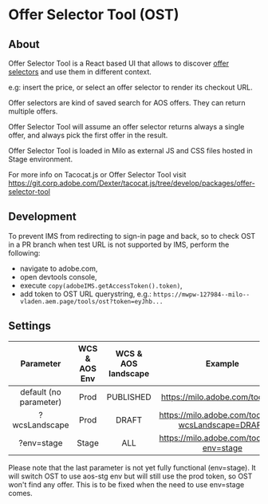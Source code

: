 # Offer Selector Tool (OST)

## About

Offer Selector Tool is a React based UI that allows to discover [offer selectors](https://developers.corp.adobe.com/aos/docs/api/openapi/openapi.yml) and use them in different context.

e.g: insert the price, or select an offer selector to render its checkout URL.

Offer selectors are kind of saved search for AOS offers. They can return multiple offers.

Offer Selector Tool will assume an offer selector returns always a single offer, and always pick the first offer in the result.

Offer Selector Tool is loaded in Milo as external JS and CSS files hosted in Stage environment.

For more info on Tacocat.js or Offer Selector Tool visit https://git.corp.adobe.com/Dexter/tacocat.js/tree/develop/packages/offer-selector-tool

## Development

To prevent IMS from redirecting to sign-in page and back,
so to check OST in a PR branch when test URL is not supported by IMS,
perform the following:
- navigate to adobe.com,
- open devtools console,
- execute `copy(adobeIMS.getAccessToken().token)`,
- add token to OST URL querystring, e.g.: `https://mwpw-127984--milo--vladen.aem.page/tools/ost?token=eyJhb...`

## Settings

| Parameter                    | WCS & AOS Env    |  WCS & AOS landscape   |  Example                                               |
| :---:   | :---: | :---: | :---: |
| default (no parameter)       | Prod             | PUBLISHED              | https://milo.adobe.com/tools/ost                       |
| ?wcsLandscape                | Prod             | DRAFT                  | https://milo.adobe.com/tools/ost?wcsLandscape=DRAFT    |
| ?env=stage                   | Stage            | ALL                    | https://milo.adobe.com/tools/ost?env=stage             |

Please note that the last parameter is not yet fully functional (env=stage). It will switch OST to use aos-stg env but will still use the prod token, so OST won't find any offer. This is to be fixed when the need to use env=stage comes.

